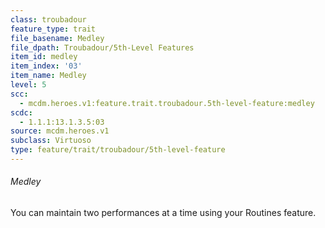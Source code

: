 ```yaml
---
class: troubadour
feature_type: trait
file_basename: Medley
file_dpath: Troubadour/5th-Level Features
item_id: medley
item_index: '03'
item_name: Medley
level: 5
scc:
  - mcdm.heroes.v1:feature.trait.troubadour.5th-level-feature:medley
scdc:
  - 1.1.1:13.1.3.5:03
source: mcdm.heroes.v1
subclass: Virtuoso
type: feature/trait/troubadour/5th-level-feature
---
```


###### Medley

You can maintain two performances at a time using your Routines feature.
